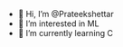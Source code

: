 - 👋 Hi, I’m @Prateekshettar
- 👀 I’m interested in ML
- 🌱 I’m currently learning C


<!---
Prateekshettar/Prateekshettar is a ✨ special ✨ repository because its `README.md` (this file) appears on your GitHub profile.
You can click the Preview link to take a look at your changes.
--->

